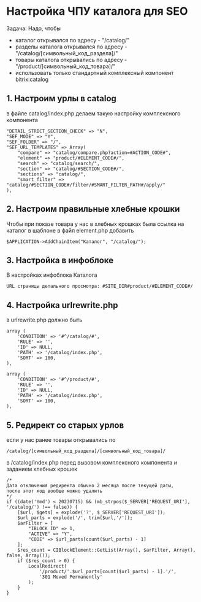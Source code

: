 # Настройка ЧПУ каталога для SEO

Задача: Надо, чтобы

- каталог открывался по адресу - "/catalog/"
- разделы каталога открывался по адресу - "/catalog/[символьный_код_раздела]/"
- товары каталога открывались по адресу - "/product/[символьный_код_товара]/"
- использовать только стандартный комплексный компонент bitrix:catalog

## 1. Настроим урлы в catalog

в файле catalog/index.php делаем такую настройку комплексного компонента

	"DETAIL_STRICT_SECTION_CHECK" => "N",
	"SEF_MODE" => "Y",
	"SEF_FOLDER" => "/",
	"SEF_URL_TEMPLATES" => Array(
		"compare" => "catalog/compare.php?action=#ACTION_CODE#",
		"element" => "product/#ELEMENT_CODE#/",
		"search" => "catalog/search/",
		"section" => "catalog/#SECTION_CODE#/",
		"sections" => "catalog/",
		"smart_filter" => "catalog/#SECTION_CODE#/filter/#SMART_FILTER_PATH#/apply/"
	),

## 2. Настроим правильные хлебные крошки

Чтобы при показе товара у нас в хлебных крошках была ссылка на каталог в шаблоне  в файл element.php добавить

	$APPLICATION->AddChainItem("Каталог", "/catalog/");

## 3. Настройка в инфоблоке

В настройках инфоблока Каталога

	URL страницы детального просмотра: #SITE_DIR#product/#ELEMENT_CODE#/


## 4. Настройка urlrewrite.php

в urlrewrite.php должно быть

	array (
		'CONDITION' => '#^/catalog/#',
		'RULE' => '',
		'ID' => NULL,
		'PATH' => '/catalog/index.php',
		'SORT' => 100,
	),

	array (
		'CONDITION' => '#^/product/#',
		'RULE' => '',
		'ID' => NULL,
		'PATH' => '/catalog/index.php',
		'SORT' => 100,
	),

## 5. Редирект со старых урлов

если у нас ранее товары открывались по

	/catalog/[символьный_код_раздела]/[символьный_код_товара]/

в /catalog/index.php перед вызовом комплексного компонента и заданием хлебных крошек

	/*
	Дата отключения редиректа обычно 2 месяца после текущей даты,
	после этот код вообще можно удалить
	*/
	if ((date('Ymd') < 20230715) && (mb_strpos($_SERVER['REQUEST_URI'], '/catalog/') !== false)) {
		[$url, $gets] = explode('?', $_SERVER['REQUEST_URI']);
		$url_parts = explode('/', trim($url,'/'));
		$arFilter = [
			"IBLOCK_ID" => 1,
			"ACTIVE" => "Y",
			"CODE" => $url_parts[count($url_parts) - 1]
		];
		$res_count = CIBlockElement::GetList(Array(), $arFilter, Array(), false, Array());
		if ($res_count > 0) {
			LocalRedirect(
				'/product/'.$url_parts[count($url_parts) - 1].'/',
				'301 Moved Permanently'
			);
		}
	}

